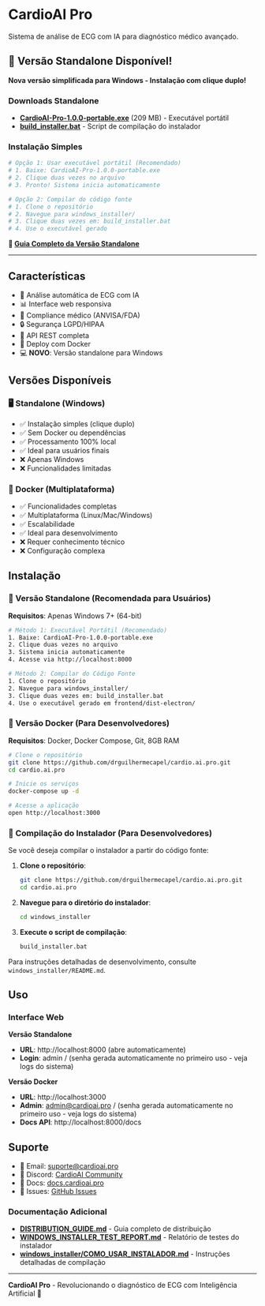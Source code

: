 # CardioAI Pro

Sistema de análise de ECG com IA para diagnóstico médico avançado.

## 🚀 Versão Standalone Disponível!

**Nova versão simplificada para Windows - Instalação com clique duplo!**

### Downloads Standalone
- **[CardioAI-Pro-1.0.0-portable.exe](frontend/dist-electron/CardioAI-Pro-1.0.0-portable.exe)** (209 MB) - Executável portátil
- **[build_installer.bat](windows_installer/build_installer.bat)** - Script de compilação do instalador

### Instalação Simples
```bash
# Opção 1: Usar executável portátil (Recomendado)
# 1. Baixe: CardioAI-Pro-1.0.0-portable.exe
# 2. Clique duas vezes no arquivo
# 3. Pronto! Sistema inicia automaticamente

# Opção 2: Compilar do código fonte
# 1. Clone o repositório
# 2. Navegue para windows_installer/
# 3. Clique duas vezes em: build_installer.bat
# 4. Use o executável gerado
```

**📖 [Guia Completo da Versão Standalone](README-STANDALONE.md)**

---

## Características

- 🔬 Análise automática de ECG com IA
- 📊 Interface web responsiva
- 🏥 Compliance médico (ANVISA/FDA)
- 🔒 Segurança LGPD/HIPAA
- 📱 API REST completa
- 🚀 Deploy com Docker
- 💻 **NOVO**: Versão standalone para Windows

## Versões Disponíveis

### 🖥️ Standalone (Windows)
- ✅ Instalação simples (clique duplo)
- ✅ Sem Docker ou dependências
- ✅ Processamento 100% local
- ✅ Ideal para usuários finais
- ❌ Apenas Windows
- ❌ Funcionalidades limitadas

### 🐳 Docker (Multiplataforma)
- ✅ Funcionalidades completas
- ✅ Multiplataforma (Linux/Mac/Windows)
- ✅ Escalabilidade
- ✅ Ideal para desenvolvimento
- ❌ Requer conhecimento técnico
- ❌ Configuração complexa

## Instalação

### 🎯 Versão Standalone (Recomendada para Usuários)

**Requisitos**: Apenas Windows 7+ (64-bit)

```bash
# Método 1: Executável Portátil (Recomendado)
1. Baixe: CardioAI-Pro-1.0.0-portable.exe
2. Clique duas vezes no arquivo
3. Sistema inicia automaticamente
4. Acesse via http://localhost:8000

# Método 2: Compilar do Código Fonte
1. Clone o repositório
2. Navegue para windows_installer/
3. Clique duas vezes em: build_installer.bat
4. Use o executável gerado em frontend/dist-electron/
```

### 🐳 Versão Docker (Para Desenvolvedores)

**Requisitos**: Docker, Docker Compose, Git, 8GB RAM

```bash
# Clone o repositório
git clone https://github.com/drguilhermecapel/cardio.ai.pro.git
cd cardio.ai.pro

# Inicie os serviços
docker-compose up -d

# Acesse a aplicação
open http://localhost:3000
```

### 🔧 Compilação do Instalador (Para Desenvolvedores)

Se você deseja compilar o instalador a partir do código fonte:

1. **Clone o repositório**:
   ```bash
   git clone https://github.com/drguilhermecapel/cardio.ai.pro.git
   cd cardio.ai.pro
   ```

2. **Navegue para o diretório do instalador**:
   ```bash
   cd windows_installer
   ```

3. **Execute o script de compilação**:
   ```bash
   build_installer.bat
   ```

Para instruções detalhadas de desenvolvimento, consulte `windows_installer/README.md`.

## Uso

### Interface Web

**Versão Standalone**
- **URL**: http://localhost:8000 (abre automaticamente)
- **Login**: admin / (senha gerada automaticamente no primeiro uso - veja logs do sistema)

**Versão Docker**
- **URL**: http://localhost:3000
- **Admin**: admin@cardioai.pro / (senha gerada automaticamente no primeiro uso - veja logs do sistema)
- **Docs API**: http://localhost:8000/docs

## Suporte

- 📧 Email: suporte@cardioai.pro
- 💬 Discord: [CardioAI Community](https://discord.gg/cardioai)
- 📖 Docs: [docs.cardioai.pro](https://docs.cardioai.pro)
- 🐛 Issues: [GitHub Issues](https://github.com/drguilhermecapel/cardio.ai.pro/issues)

### Documentação Adicional
- **[DISTRIBUTION_GUIDE.md](DISTRIBUTION_GUIDE.md)** - Guia completo de distribuição
- **[WINDOWS_INSTALLER_TEST_REPORT.md](WINDOWS_INSTALLER_TEST_REPORT.md)** - Relatório de testes do instalador
- **[windows_installer/COMO_USAR_INSTALADOR.md](windows_installer/COMO_USAR_INSTALADOR.md)** - Instruções detalhadas de compilação

---

**CardioAI Pro** - Revolucionando o diagnóstico de ECG com Inteligência Artificial 🚀

